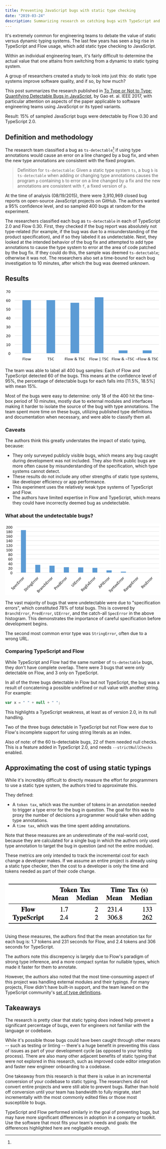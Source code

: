 ```yaml
---
title: Preventing JavaScript bugs with static type checking
date: "2019-03-24"
description: Summarizing research on catching bugs with TypeScript and Flow
---
```


It's extremely common for engineering teams to debate the value of static versus
dynamic typing systems. The last few years has seen a big rise in TypeScript and
Flow usage, which add static type checking to JavaScript.

Within an individual engineering team, it's fairly difficult to determine the
actual value that one attains from switching from a dynamic to static typing
system.

A group of researchers created a study to look into just this: do static type
systems improve software quality, and if so, by how much?

This post summarizes the research published in
[To Type or Not to Type: Quantifying Detectable Bugs in JavaScript](http://ttendency.cs.ucl.ac.uk/projects/type_study/documents/type_study.pdf),
by Gao et. al. IEEE 2017, with particular attention on aspects of the paper
applicable to software engineering teams using JavaScript or its typed variants.

Result: 15% of sampled JavaScript bugs were detectable by Flow 0.30 and
TypeScript 2.0.

## Definition and methodology

The research team classified a bug as `ts-detectable`[^1] if using type
annotations would cause an error on a line changed by a bug fix, and when the
new type annotations are consistent with the fixed program.

[^1]:

  > Definition for `ts-detectable`: Given a static type system `ts`, a bug `b`
  > is `ts-detectable` when adding or changing type annotations causes the
  > program `p` containing `b` to error on a line changed by a fix and the new
  > annotations are consistent with `f`, a fixed version of `p`.

At the time of analysis (08/19/2015), there were 3,910,969 closed bug reports on
open-source JavaScript projects on GitHub. The authors wanted a 95% confidence
level, and so sampled 400 bugs at random for the experiment.

The researchers classified each bug as `ts-detectable` in each of TypeScript 2.0
and Flow 0.30. First, they checked if the bug report was absolutely not
type-related (for example, if the bug was due to a misunderstanding of the
product specification), and if so they labeled it as undetectable. Next, they
looked at the intended behavior of the bug fix and attempted to add type
annotations to cause the type system to error at the area of code patched by the
bug fix. If they could do this, the sample was deemed `ts-detectable`; otherwise
it was not. The researchers also set a time-bound for each bug investigation to
10 minutes, after which the bug was deemed unknown.

## Results

![](./histo_tc_detectable.png)

The team was able to label all 400 bug samples: Each of Flow and TypeScript
detected 60 of the bugs. This means at the confidence level of 95%, the
percentage of detectable bugs for each falls into [11.5%, 18.5%] with mean 15%.

Most of the bugs were easy to determine: only 18 of the 400 hit the time-box
period of 10 minutes, mostly due to external modules and interfaces making it
harder to isolate the source of the bug with type annotations. The team spent
more time on these bugs, utilizing published type definitions and documentation
when necessary, and were able to classify them all.

### Caveats

The authors think this greatly understates the impact of static typing, because:

- They only surveyed publicly visible bugs, which means any bug caught during
  development was not included. They also think public bugs are more often cause
  by misunderstanding of the specification, which type systems cannot detect.
- These results do not include any other strengths of static type systems, like
  developer efficiency or app performance.
- This experiment uses the relatively weak type systems of TypeScript and Flow.
- The authors have limited expertise in Flow and TypeScript, which means they
  could have incorrectly deemed bug as undetectable.

### What about the undetectable bugs?

![](./histo_undetectability.png)

The vast majority of bugs that were undetectable were due to "specification
errors", which constituted 78% of total bugs. This is covered by `BranchError`,
`PredError`, `UIError`, and the catch-all `SpecError` in the above histogram.
This demonstrates the importance of careful specification before development
begins.

The second most common error type was `StringError`, often due to a wrong URL.

### Comparing TypeScript and Flow

While TypeScript and Flow had the same number of `ts-detectable` bugs, they
don't have complete overlap. There were 3 bugs that were only detectable on
Flow, and 3 only on TypeScript.

In all of the three bugs detectable in Flow but not TypeScript, the bug was a
result of concatening a possible undefined or null value with another string.
For example:

```javascript
var x = " " + null + " ";
```

This highlights a TypeScript weakness, at least as of version 2.0, in its null
handling.

Two of the three bugs detectable in TypeScript but not Flow were due to Flow's
incomplete support for using string literals as an index.

Also of note: of the 60 ts-detectable bugs, 22 of them needed null checks. This
is a feature added in TypeScript 2.0, and needs `--strictNullChecks` enabled.

## Approximating the cost of using static typings

While it's incredibly difficult to directly measure the effort for programmers
to use a static type system, the authors tried to approximate this.

They defined:

- A `token tax`, which was the number of tokens in an annotation needed to
  trigger a type error for the bug in question. The goal for this was to proxy
  the number of decisions a programmer would take when adding type annotations.
- A `time tax`, which was the time spent adding annotations.

Note that these measures are an underestimate of the real-world cost, because
they are calculated for a single bug in which the authors only used type
annotation to target the bug in question (and not the entire module).

These metrics are only intended to track the incremental cost for each change a
developer makes. If we assume an entire project is already using a static type
checker, then the cost to a developer is only the time and tokens needed as part
of their code change.

![](./annotation_tax.png)

Using these measures, the authors find that the mean annotation tax for each bug
is: 1.7 tokens and 231 seconds for Flow, and 2.4 tokens and 306 seconds for
TypeScript.

The authors note this discrepency is largely due to Flow's paradigm of strong
type inference, and a more compact syntax for nullable types, which made it
faster for them to annotate.

However, the authors also noted that the most time-consuming aspect of this
project was handling external modules and their typings. For many projects, Flow
didn't have built-in support, and the team leaned on the TypeScript community's
[set of type definitions](https://github.com/DefinitelyTyped/DefinitelyTyped).

## Takeaways

The research is pretty clear that static typing _does_ indeed help prevent a
significant percentage of bugs, even for engineers not familiar with the
language or codebase.

While it's possible those bugs could have been caught through other means --
such as testing or linting -- there's a huge benefit in preventing this class of
issues as part of your development cycle (as opposed to your testing process).
There are also many other adjacent benefits of static typing that were not
explored in this research, such as improved code editor integration and faster
new engineer onboarding to a codebase.

One takeaway from this research is that there is value in an incremental
conversion of your codebase to static typing. The researchers did not convert
entire projects and were still able to prevent bugs. Rather than hold off
conversion until your team has bandwidth to fully migrate, start incrementally
with the most commonly edited files or those most susceptible to bugs.

TypeScript and Flow performed similarly in the goal of preventing bugs, but may
have more significant differences in adoption in a company or toolkit. Use the
software that most fits your team's needs and goals: the differences highlighted
here are negligable enough.
